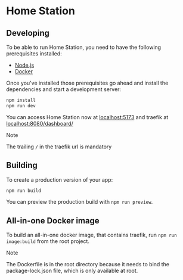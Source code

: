 # Home Station

## Developing

To be able to run Home Station, you need to have the following prerequisites installed:

-   [Node.js](https://nodejs.org/en/download/current)
-   [Docker](https://docs.docker.com/engine/install/)

Once you've installed those prerequisites go ahead and install the dependencies and start a development server:

```bash
npm install
npm run dev
```

You can access Home Station now at [localhost:5173](http://localhost:5173) and traefik at [localhost:8080/dashboard/](http://localhost:8080/dashboard/)

> [!NOTE]
> The trailing `/` in the traefik url is mandatory

## Building

To create a production version of your app:

```bash
npm run build
```

You can preview the production build with `npm run preview`.

## All-in-one Docker image

To build an all-in-one docker image, that contains traefik, run `npm run image:build` from the root project.

> [!NOTE]
> The Dockerfile is in the root directory because it needs to bind the package-lock.json file, which is only available at root.
